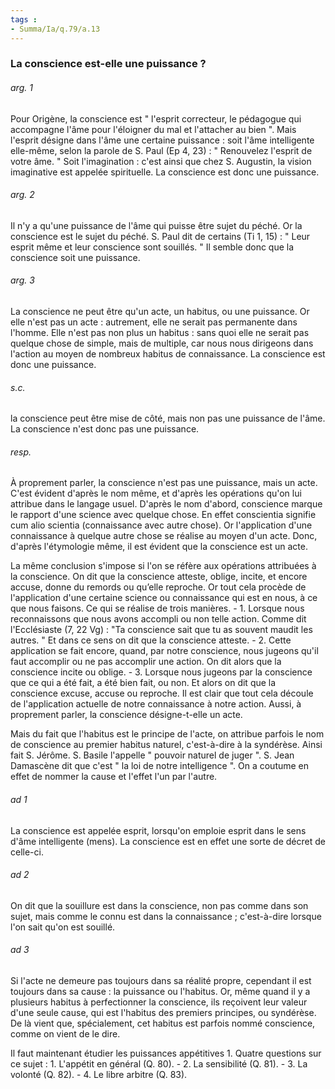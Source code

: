 ```yaml
---
tags : 
- Summa/Ia/q.79/a.13
---
```


### La conscience est-elle une puissance ?



###### arg. 1
Pour Origène, la conscience est " l'esprit correcteur, le pédagogue qui accompagne l'âme pour l'éloigner du mal et l'attacher au bien ". Mais l'esprit désigne dans l'âme une certaine puissance : soit l'âme intelligente elle-même, selon la parole de S. Paul (Ep 4, 23) : " Renouvelez l'esprit de votre âme. " Soit l'imagination : c'est ainsi que chez S. Augustin, la vision imaginative est appelée spirituelle. La conscience est donc une puissance. 

###### arg. 2
Il n'y a qu'une puissance de l'âme qui puisse être sujet du péché. Or la conscience est le sujet du péché. S. Paul dit de certains (Ti 1, 15) : " Leur esprit même et leur conscience sont souillés. " Il semble donc que la conscience soit une puissance. 

###### arg. 3
La conscience ne peut être qu'un acte, un habitus, ou une puissance. Or elle n'est pas un acte : autrement, elle ne serait pas permanente dans l'homme. Elle n'est pas non plus un habitus : sans quoi elle ne serait pas quelque chose de simple, mais de multiple, car nous nous dirigeons dans l'action au moyen de nombreux habitus de connaissance. La conscience est donc une puissance. 

###### s.c.
la conscience peut être mise de côté, mais non pas une puissance de l'âme. La conscience n'est donc pas une puissance. 

###### resp.
À proprement parler, la conscience n'est pas une puissance, mais un acte. C'est évident d'après le nom même, et d'après les opérations qu'on lui attribue dans le langage usuel. D'après le nom d'abord, conscience marque le rapport d'une science avec quelque chose. En effet conscientia signifie cum alio scientia (connaissance avec autre chose). Or l'application d'une connaissance à quelque autre chose se réalise au moyen d'un acte. Donc, d'après l'étymologie même, il est évident que la conscience est un acte. 

La même conclusion s'impose si l'on se réfère aux opérations attribuées à la conscience. On dit que la conscience atteste, oblige, incite, et encore accuse, donne du remords ou qu’elle reproche. Or tout cela procède de l'application d'une certaine science ou connaissance qui est en nous, à ce que nous faisons. Ce qui se réalise de trois manières. - 1. Lorsque nous reconnaissons que nous avons accompli ou non telle action. Comme dit l'Ecclésiaste (7, 22 Vg) : "Ta conscience sait que tu as souvent maudit les autres. " Et dans ce sens on dit que la conscience atteste. - 2. Cette application se fait encore, quand, par notre conscience, nous jugeons qu'il faut accomplir ou ne pas accomplir une action. On dit alors que la conscience incite ou oblige. - 3. Lorsque nous jugeons par la conscience que ce qui a été fait, a été bien fait, ou non. Et alors on dit que la conscience excuse, accuse ou reproche. Il est clair que tout cela découle de l'application actuelle de notre connaissance à notre action. Aussi, à proprement parler, la conscience désigne-t-elle un acte. 

Mais du fait que l'habitus est le principe de l'acte, on attribue parfois le nom de conscience au premier habitus naturel, c'est-à-dire à la syndérèse. Ainsi fait S. Jérôme. S. Basile l'appelle " pouvoir naturel de juger ". S. Jean Damascène dit que c'est " la loi de notre intelligence ". On a coutume en effet de nommer la cause et l'effet l'un par l'autre. 

###### ad 1
La conscience est appelée esprit, lorsqu'on emploie esprit dans le sens d'âme intelligente (mens). La conscience est en effet une sorte de décret de celle-ci. 

###### ad 2
On dit que la souillure est dans la conscience, non pas comme dans son sujet, mais comme le connu est dans la connaissance ; c'est-à-dire lorsque l'on sait qu'on est souillé. 

###### ad 3
Si l'acte ne demeure pas toujours dans sa réalité propre, cependant il est toujours dans sa cause : la puissance ou l'habitus. Or, même quand il y a plusieurs habitus à perfectionner la conscience, ils reçoivent leur valeur d'une seule cause, qui est l'habitus des premiers principes, ou syndérèse. De là vient que, spécialement, cet habitus est parfois nommé conscience, comme on vient de le dire. 

Il faut maintenant étudier les puissances appétitives 1. Quatre questions sur ce sujet : 1. L'appétit en général (Q. 80). - 2. La sensibilité (Q. 81). - 3. La volonté (Q. 82). - 4. Le libre arbitre (Q. 83). 





